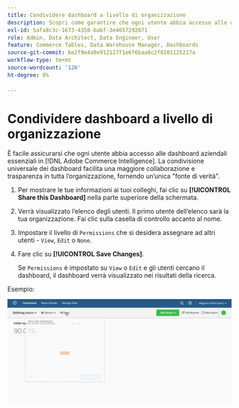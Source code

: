```yaml
---
title: Condividere dashboard a livello di organizzazione
description: Scopri come garantire che ogni utente abbia accesso alle dashboard aziendali essenziali in [!DNL Commerce Intelligence].
exl-id: 5afa8c3c-1673-4350-babf-3e4657292871
role: Admin, Data Architect, Data Engineer, User
feature: Commerce Tables, Data Warehouse Manager, Dashboards
source-git-commit: 6e2f9e4a9e91212771e6f6baa8c2f8101125217a
workflow-type: tm+mt
source-wordcount: '126'
ht-degree: 0%

---
```


# Condividere dashboard a livello di organizzazione

È facile assicurarsi che ogni utente abbia accesso alle dashboard aziendali essenziali in [!DNL Adobe Commerce Intelligence]. La condivisione universale dei dashboard facilita una maggiore collaborazione e trasparenza in tutta l’organizzazione, fornendo un’unica &quot;fonte di verità&quot;.

1. Per mostrare le tue informazioni ai tuoi colleghi, fai clic su **[!UICONTROL Share this Dashboard]** nella parte superiore della schermata.

1. Verrà visualizzato l’elenco degli utenti. Il primo utente dell’elenco sarà la tua organizzazione. Fai clic sulla casella di controllo accanto al nome.

1. Impostare il livello di `Permissions` che si desidera assegnare ad altri utenti - `View`, `Edit` o `None`.

1. Fare clic su **[!UICONTROL Save Changes]**.

   Se `Permissions` è impostato su `View` o `Edit` e gli utenti cercano il dashboard, il dashboard verrà visualizzato nei risultati della ricerca.

Esempio:

![condividi dashboard](../../assets/share.gif)<!--{: width="675" height="311"}-->
